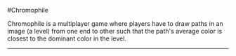 #Chromophile

Chromophile is a multiplayer game where players have to draw paths in an image (a level) from one end to other such that the path's average color is closest to the dominant color in the level.

-------